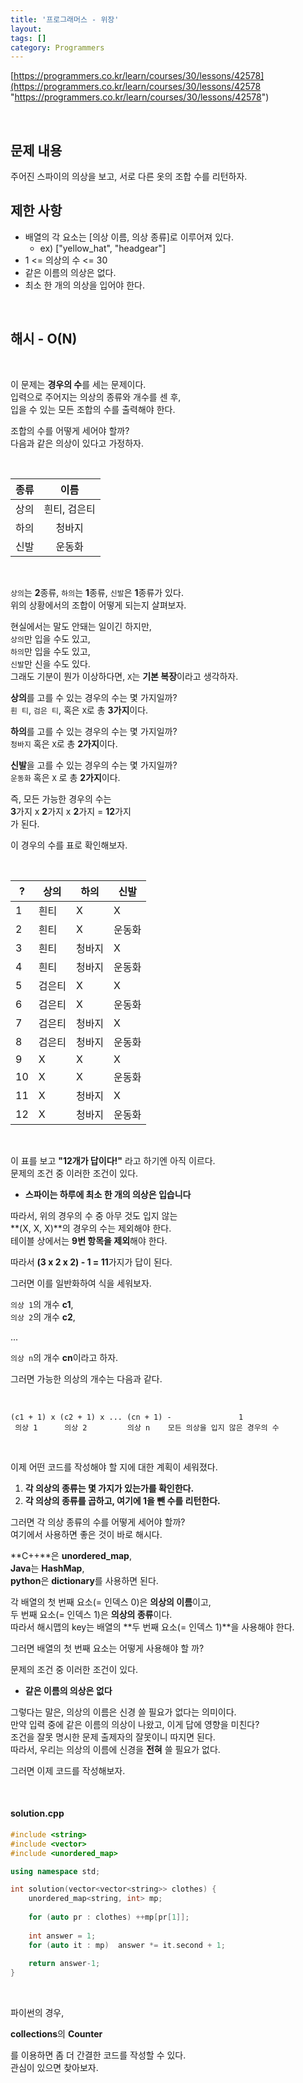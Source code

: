 ```yaml
---
title: '프로그래머스 - 위장'
layout: 
tags: []
category: Programmers
---
```


[https://programmers.co.kr/learn/courses/30/lessons/42578](https://programmers.co.kr/learn/courses/30/lessons/42578 "https://programmers.co.kr/learn/courses/30/lessons/42578")

&nbsp;

## 문제 내용
주어진 스파이의 의상을 보고, 서로 다른 옷의 조합 수를 리턴하자.
&nbsp;
## 제한 사항
- 배열의 각 요소는 [의상 이름, 의상 종류]로 이루어져 있다.
	- ex) ["yellow_hat", "headgear"]
- 1 <= 의상의 수 <= 30
- 같은 이름의 의상은 없다.
- 최소 한 개의 의상을 입어야 한다.

&nbsp;
&nbsp;
##  해시 - O(N)

&nbsp;

이 문제는 **경우의 수**를 세는 문제이다.  
입력으로 주어지는 의상의 종류와 개수를 센 후,  
입을 수 있는 모든 조합의 수를 출력해야 한다.  
  
조합의 수를 어떻게 세어야 할까?  
다음과 같은 의상이 있다고 가정하자.

&nbsp;

| 종류 |	이름	|
| :------------: | :-----------: |
| 상의 | 흰티, 검은티 |
| 하의 | 청바지 |
| 신발 | 운동화 |

&nbsp;

``상의``는 **2**종류, ``하의``는 **1**종류, ``신발``은 **1**종류가 있다.  
위의 상황에서의 조합이 어떻게 되는지 살펴보자.  
  
현실에서는 말도 안돼는 일이긴 하지만,  
``상의``만 입을 수도 있고,  
``하의``만 입을 수도 있고,  
``신발``만 신을 수도 있다.  
그래도 기분이 뭔가 이상하다면, ``X``는 **기본 복장**이라고 생각하자.  
  
**상의**를 고를 수 있는 경우의 수는 몇 가지일까?  
``` 흰 티 ```, ``` 검은 티 ```, 혹은 ``` X ```로 총 **3가지**이다.  
  
**하의**를 고를 수 있는 경우의 수는 몇 가지일까?  
``` 청바지 ``` 혹은 ``` X ```로 총 **2가지**이다.  
  
**신발**을 고를 수 있는 경우의 수는 몇 가지일까?  
``` 운동화 ``` 혹은 ``` X ``` 로 총 **2가지**이다.  
  
즉, 모든 가능한 경우의 수는  
**3**가지 x **2**가지 x **2**가지 = **12**가지    
가 된다.  
  
이 경우의 수를 표로 확인해보자.

&nbsp;

| ? | 상의 | 하의 | 신발 |
| --- | --- | --- | --- |
| 1 | 흰티 | X | X |
|2|흰티|X|운동화|
|3|흰티|청바지|X|
|4|흰티|청바지|운동화|
|5|검은티|X|X|
|6|검은티|X|운동화|
|7|검은티|청바지|X|
|8|검은티|청바지|운동화|
|9|X|X|X|
|10|X|X|운동화|
|11|X|청바지|X|
| 12 |X|청바지|운동화|

&nbsp;

이 표를 보고 **"12개가 답이다!"** 라고 하기엔 아직 이르다.  
문제의 조건 중 이러한 조건이 있다.  
  
- **스파이는 하루에 최소 한 개의 의상은 입습니다**  
  
따라서, 위의 경우의 수 중 아무 것도 입지 않는  
**(X, X, X)**의 경우의 수는 제외해야 한다.  
테이블 상에서는 **9번 항목을 제외**해야 한다.  
  
따라서 **(3 x 2 x 2) - 1 = 11**가지가 답이 된다.  
  
그러면 이를 일반화하여 식을 세워보자.  
  
``의상 1``의 개수 **c1**,  
``의상 2``의 개수 **c2**,  
  
...  
  
``의상 n``의 개수 **cn**이라고 하자.  
  
그러면 가능한 의상의 개수는 다음과 같다.

&nbsp;

    (c1 + 1) x (c2 + 1) x ... (cn + 1) -               1
     의상 1      의상 2         의상 n    모든 의상을 입지 않은 경우의 수
 

&nbsp;

이제 어떤 코드를 작성해야 할 지에 대한 계획이 세워졌다.  

1. **각 의상의 종류는 몇 가지가 있는가를 확인한다.**
2. **각 의상의 종류를 곱하고, 여기에 1을 뺀 수를 리턴한다.**
  
그러면 각 의상 종류의 수를 어떻게 세어야 할까?  
여기에서 사용하면 좋은 것이 바로 해시다.  

**C++**은 **unordered_map**,  
**Java**는 **HashMap**,  
**python**은 **dictionary**를 사용하면 된다.
  
각 배열의 첫 번째 요소(= 인덱스 0)은 **의상의 이름**이고,  
두 번째 요소(= 인덱스 1)은 **의상의 종류**이다.  
따라서 해시맵의 key는 배열의 **두 번째 요소(= 인덱스 1)**을 사용해야 한다.  
  
그러면 배열의 첫 번째 요소는 어떻게 사용해야 할 까?  
  
문제의 조건 중 이러한 조건이 있다.  
  
- **같은 이름의 의상은 없다**  
  
그렇다는 말은, 의상의 이름은 신경 쓸 필요가 없다는 의미이다.  
만약 입력 중에 같은 이름의 의상이 나왔고, 이게 답에 영향을 미친다?  
조건을 잘못 명시한 문제 출제자의 잘못이니 따지면 된다.  
따라서, 우리는 의상의 이름에 신경을 __전혀__ 쓸 필요가 없다.  
  
그러면 이제 코드를 작성해보자.  

&nbsp;

#### solution.cpp
```cpp
#include <string>
#include <vector>
#include <unordered_map>

using namespace std;

int solution(vector<vector<string>> clothes) {
    unordered_map<string, int> mp;
    
    for (auto pr : clothes) ++mp[pr[1]];
    
    int answer = 1;
    for (auto it : mp)  answer *= it.second + 1;
    
    return answer-1;
}
```

&nbsp;

파이썬의 경우,  

**collections**의 **Counter**  

를 이용하면 좀 더 간결한 코드를 작성할 수 있다.  
관심이 있으면 찾아보자.
